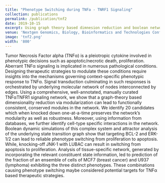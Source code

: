 ```yaml
---
title: "Phenotype Switching during TNFa - TNRF1 Signaling"
collection: publications
permalink: /publication/tnf2
date: 2019-10-15
excerpt: Using graph theory based dimnesion reduction and boolean networks we identify key targets for phenotype switch in TNFa-TNRF Signaling Pathway
venue: 'Nextgen Genomics, Biology, Bioinformatics and Technologies Conference 2019'
image: 'tnf2.png'
width: '800'
---
```

Tumor Necrosis Factor alpha (TNFα) is a pleiotropic cytokine
involved in phenotypic decisions such as apoptotic/necrotic death,
proliferation. Aberrant TNFα signaling is implicated in numerous
pathological conditions. Designing therapeutic strategies to
modulate these conditions require insights into the mechanisms
governing context-specific phenotypic response to TNFα. Signal
transduction culminating in such responses is orchestrated by
underlying molecular network of nodes interconnected by edges.
Using a comprehensive, well-annotated, manually curated TNFαTNFR1
signaling network, we show that a graph-theory based
dimensionality reduction via modularization can lead to functionally
consistent, conserved modules in the network. We identify 20
candidates which when knocked down one-at-a-time preserves the
network’s modularity as well as robustness. Moreover, using
information from databases, we further identify cell-type specific
interactions in the network. Boolean dynamic simulations of this
complex system and attractor analysis of the underlying state
transition graph show that targeting BCL-2 and ERK-1/2 can lead to
reliable phenotype switching from proliferation to apoptosis. While,
knocking-off JNK-1 with LUBAC can result in switching from
apoptosis to proliferation. Analysis of tissue-specific network,
generated by incorporating the relevant constituent state
information, led to prediction of the fraction of an ensemble of cells
of MCF7 (breast cancer) and U937 (lymphoma) exhibiting the three
distinct phenotypes. These combinations causing phenotype
switching maybe considered potential targets for TNFα based
therapeutic strategies. 
